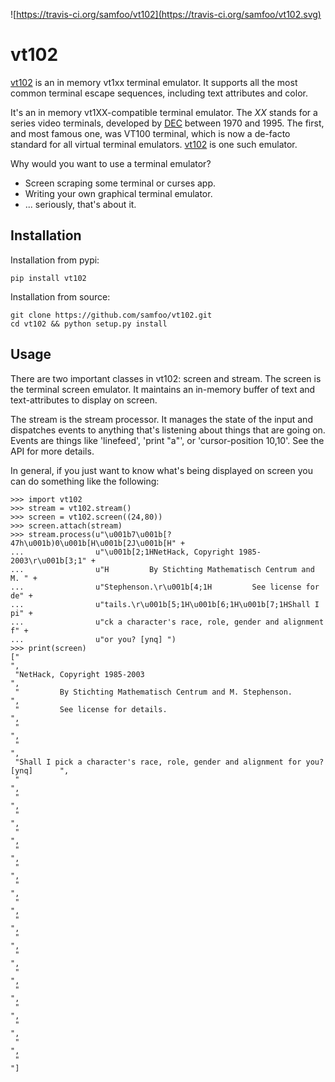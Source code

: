 ![https://travis-ci.org/samfoo/vt102](https://travis-ci.org/samfoo/vt102.svg)

# vt102

[vt102](http://github.com/samfoo/vt102) is an in memory vt1xx terminal
emulator. It supports all the most common terminal escape sequences, including
text attributes and color. 

It's an in memory vt1XX-compatible terminal emulator. The *XX* stands for a
series video terminals, developed by
[DEC](http://en.wikipedia.org/wiki/Digital_Equipment_Corporation) between 1970
and 1995. The first, and most famous one, was VT100 terminal, which is now a
de-facto standard for all virtual terminal emulators.
[vt102](http://github.com/samfoo/vt102) is one such emulator.

Why would you want to use a terminal emulator?

* Screen scraping some terminal or curses app.
* Writing your own graphical terminal emulator.
* ... seriously, that's about it.

## Installation

Installation from pypi:

    pip install vt102

Installation from source:

    git clone https://github.com/samfoo/vt102.git
    cd vt102 && python setup.py install

## Usage

There are two important classes in vt102: screen and stream. The screen is the
terminal screen emulator. It maintains an in-memory buffer of text and 
text-attributes to display on screen.

The stream is the stream processor. It manages the state of the input and
dispatches events to anything that's listening about things that are going on.
Events are things like 'linefeed', 'print "a"', or 'cursor-position 10,10'. See
the API for more details.

In general, if you just want to know what's being displayed on screen you can
do something like the following:

    >>> import vt102
    >>> stream = vt102.stream()
    >>> screen = vt102.screen((24,80))
    >>> screen.attach(stream)
    >>> stream.process(u"\u001b7\u001b[?47h\u001b)0\u001b[H\u001b[2J\u001b[H" +
    ...                u"\u001b[2;1HNetHack, Copyright 1985-2003\r\u001b[3;1" +
    ...                u"H         By Stichting Mathematisch Centrum and M. " +
    ...                u"Stephenson.\r\u001b[4;1H         See license for de" +
    ...                u"tails.\r\u001b[5;1H\u001b[6;1H\u001b[7;1HShall I pi" +
    ...                u"ck a character's race, role, gender and alignment f" +
    ...                u"or you? [ynq] ")
    >>> print(screen)
    ["                                                                                ",
     "NetHack, Copyright 1985-2003                                                    ",
     "         By Stichting Mathematisch Centrum and M. Stephenson.                   ",
     "         See license for details.                                               ",
     "                                                                                ",
     "                                                                                ",
     "Shall I pick a character's race, role, gender and alignment for you? [ynq]      ",
     "                                                                                ",
     "                                                                                ",
     "                                                                                ",
     "                                                                                ",
     "                                                                                ",
     "                                                                                ",
     "                                                                                ",
     "                                                                                ",
     "                                                                                ",
     "                                                                                ",
     "                                                                                ",
     "                                                                                ",
     "                                                                                ",
     "                                                                                ",
     "                                                                                ",
     "                                                                                ",
     "                                                                                "]
